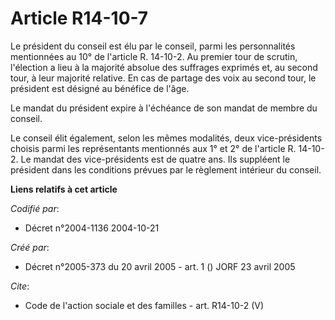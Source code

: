 # Article R14-10-7

Le président du conseil est élu par le conseil, parmi les personnalités mentionnées au 10° de l'article R. 14-10-2. Au
premier tour de scrutin, l'élection a lieu à la majorité absolue des suffrages exprimés et, au second tour, à leur majorité
relative. En cas de partage des voix au second tour, le président est désigné au bénéfice de l'âge.

Le mandat du président expire à l'échéance de son mandat de membre du conseil.

Le conseil élit également, selon les mêmes modalités, deux vice-présidents choisis parmi les représentants mentionnés aux 1°
et 2° de l'article R. 14-10-2. Le mandat des vice-présidents est de quatre ans. Ils suppléent le président dans les
conditions prévues par le règlement intérieur du conseil.

**Liens relatifs à cet article**

_Codifié par_:

  - Décret n°2004-1136 2004-10-21

_Créé par_:

  - Décret n°2005-373 du 20 avril 2005 - art. 1 () JORF 23 avril 2005

_Cite_:

  - Code de l'action sociale et des familles - art. R14-10-2 (V)
